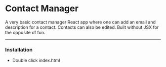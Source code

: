 # Contact Manager

A very basic contact manager React app where one can add an email and description for a contact. Contacts can also be edited. Built without JSX for the opposite of fun.

---

### Installation

- Double click index.html